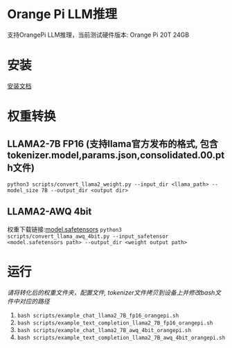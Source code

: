 # Orange Pi LLM推理
支持OrangePi LLM推理，当前测试硬件版本: Orange Pi 20T 24GB
# 安装
[安装文档](orangepi_install.md)
# 权重转换
## LLAMA2-7B FP16 (支持llama官方发布的格式, 包含tokenizer.model,params.json,consolidated.00.pth文件)
```python3 scripts/convert_llama2_weight.py --input_dir <llama_path> --model_size 7B --output_dir <output dir>```
## LLAMA2-AWQ 4bit
权重下载链接:[model.safetensors](https://huggingface.co/TheBloke/Llama-2-7B-AWQ/blob/main/model.safetensors)
```python3 scripts/convert_llama_awq_4bit.py --input_safetensor <model.safetensors path> --output_dir <weight output path>```

# 运行
*请将转化后的权重文件夹，配置文件, tokenizer文件拷贝到设备上并修改bash文件中对应的路径*

1. ```bash scripts/example_chat_llama2_7B_fp16_orangepi.sh```
2. ```bash scripts/example_text_completion_llama2_7B_fp16_orangepi.sh```
3. ```bash scripts/example_chat_llama2_7B_awq_4bit_orangepi.sh```
4. ```bash scripts/example_text_completion_llama2_7B_awq_4bit_orangepi.sh```
